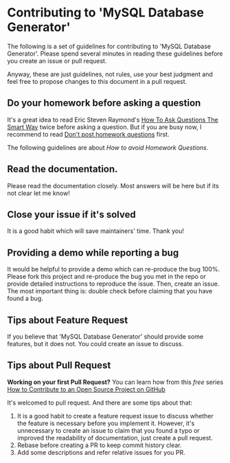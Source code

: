 # Contributing to 'MySQL Database Generator'

The following is a set of guidelines for contributing to 'MySQL Database Generator'. Please spend several minutes in reading these guidelines before you create an issue or pull request.

Anyway, these are just guidelines, not rules, use your best judgment and feel free to propose changes to this document in a pull request.


## Do your homework before asking a question

It's a great idea to read Eric Steven Raymond's [How To Ask Questions The Smart Way](http://www.catb.org/esr/faqs/smart-questions.html) twice before asking a question. But if you are busy now, I recommend to read [Don't post homework questions](http://www.catb.org/esr/faqs/smart-questions.html#homework) first.

The following guidelines are about *How to avoid Homework Questions*.

## Read the documentation.

Please read the documentation closely. Most answers will be here but if its not clear let me know!

## Close your issue if it's solved

It is a good habit which will save maintainers' time. Thank you!

## Providing a demo while reporting a bug

It would be helpful to provide a demo which can re-produce the bug 100%. Please fork this project and re-produce the bug you met in the repo or provide detailed instructions to reproduce the issue. Then, create an issue. The most important thing is: double check before claiming that you have found a bug.

## Tips about Feature Request

If you believe that 'MySQL Database Generator' should provide some features, but it does not. You could create an issue to discuss.

## Tips about Pull Request

**Working on your first Pull Request?** You can learn how from this *free* series [How to Contribute to an Open Source Project on GitHub](https://egghead.io/series/how-to-contribute-to-an-open-source-project-on-github)

It's welcomed to pull request. And there are some tips about that:

1. It is a good habit to create a feature request issue to discuss whether the feature is necessary before you implement it. However, it's unnecessary to create an issue to claim that you found a typo or improved the readability of documentation, just create a pull request.
1. Rebase before creating a PR to keep commit history clear.
1. Add some descriptions and refer relative issues for you PR.
